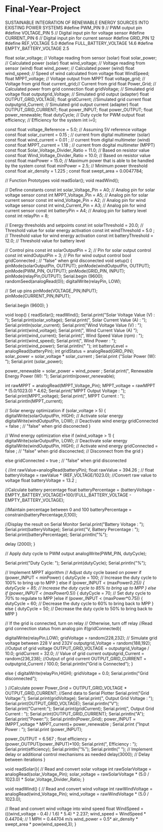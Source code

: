 # Final-Year-Project
SUSTAINABLE INTEGRATION OF RENEWABLE ENERGY SOURCES INTO EXISTING POWER SYSTEMS
#define PWM_PIN 9 // PWM output pin
#define VOLTAGE_PIN 5 // Digital input pin for voltage sensor
#define CURRENT_PIN 6 // Digital input pin for current sensor
#define GRID_PIN 12 
#define REF_VOLTAGE 5.0
#define FULL_BATTERY_VOLTAGE 14.6
#define EMPTY_BATTERY_VOLTAGE 2.5

float solar_voltage; // Voltage reading from sensor (solar)
float solar_power; // Calculated power (solar)
float wind_voltage; // Voltage reading from sensor (wind)
float wind_power; // Calculated power (wind)
float wind_speed; // Speed of wind calculated from voltage
float WindSpeed;
float MPPT_voltage; // Voltage output from MPPT
float voltage_grid; // Voltage from grid
float current_grid;// Current from grid
float Power_Grid; // Calculated power from grid connection
float gridVoltage; // Simulated grid voltage
float outputgrid_Voltage; // Simulated grid output (adapter)
float OUTPUT_GRID_VOLTAGE;
float gridCurrent; //Simulated grid current
float outputgrid_Current; // Simulated grid output current (adapter)
float OUTPUT_GRID_CURRENT;
float power_INPUT;
float power_OUTPUT;
float power_renewable;
float dutyCycle; // Duty cycle for PWM output
float efficiency; // Efficiency for the system
int i=0;

const float voltage_Reference = 5.0; // Assuming 5V reference voltage
const float solar_current = 0.15 ; // current from digital multimeter (solar)
const float wind_current = 0.01 ; // current from digital multimeter (wind)
const float MPPT_current = 1.18 ; // current from dogital multimeter (MPPT)
const float Solar_Voltage_Divider_Ratio = 11.0; // Based on resistor value
const float Wind_Voltage_Divider_Ratio = 10.0; // Based on resistor value
const float maxPower = 15.0; // Maximum power that is able to be handled by the 
system
const float minPower = 2.5; // Minimum power threshold
const float air_density = 1.225 ;
const float swept_area = 0.0047784; 

// Function Prototypes
void readSolar();
void readWind();

// Define constants
const int solar_Voltage_Pin = A0; // Analog pin for solar voltage sensor
const int MPPT_Voltage_Pin = A5; // Analog pin for solar current sensor
const int wind_Voltage_Pin = A2; // Analog pin for wind voltage sensor
const int wind_Current_Pin = A3; // Analog pin for wind current sensor 
const int batteryPin = A4; // Analog pin for battery level
const int relayPin = 8;

// Energy thresholds and setpoints
const int solarThreshold = 20.0; // Threshold value for solar energy activation
const int windThreshold = 5.0 ; // Threshold value for wind energy activation
const int batteryThreshold = 12.0; // Threshold value for battery level

// Control pins
const int solarOutputPin = 2; // Pin for solar output control
const int windOutputPin = 3; // Pin for wind output control
bool gridConnected ; // "false" when grid disconected
void setup() {
 pinMode(solarOutputPin, OUTPUT);
 pinMode(windOutputPin, OUTPUT);
pinMode(PWM_PIN, OUTPUT);
 pinMode(GRID_PIN, INPUT);
 pinMode(relayPin,OUTPUT);
 Serial.begin (9600); 
 randomSeed(analogRead(0));
 digitalWrite(relayPin, LOW);

 // Set up pins
 pinMode(VOLTAGE_PIN,INPUT);
 pinMode(CURRENT_PIN,INPUT);
 
 Serial.begin (9600);
}

void loop() {
 readSolar();
 readWind();
 Serial.print("Solar Voltage Value (V) : ");
 Serial.print(solar_voltage);
 Serial.print(", Solar Current Value (A) : ");
 Serial.println(solar_current);
 Serial.print("Wind Voltage Value (V) : ");
 Serial.print(wind_voltage);
 Serial.print(", Wind Current Value (A) ");
 Serial.print(wind_current);
 Serial.print(", Wind Speed Value (rpm) : ");
 Serial.print(wind_speed);
 Serial.print(", Wind Power : ");
 Serial.print(wind_power);
 Serial.println(" ");
 int batteryLevel = analogRead(batteryPin);
 int gridStatus = analogRead(GRID_PIN);
 solar_power = solar_voltage * solar_current ;
Serial.print ("Solar Power (W): ");
 Serial.print (solar_power);
 
 power_renewable = solar_power + wind_power ;
 Serial.print(", Renewable Energy Power (W): ");
 Serial.println(power_renewable);
 
 int rawMPPT = analogRead(MPPT_Voltage_Pin);
 MPPT_voltage = rawMPPT * (5.0/1023.0) * 4.62;
 Serial.print("MPPT Output Voltage : ");
 Serial.print(MPPT_voltage);
 Serial.print(", MPPT Current : ");
 Serial.println(MPPT_current);
 
 // Solar energy optimization
 if (solar_voltage > 5) {
 digitalWrite(solarOutputPin, HIGH); // Activate solar energy
 digitalWrite(windOutputPin, LOW); // Deactivate wind energy
 gridConnected = false ; // "false" when grid disconected
 }
 
 // Wind energy optimization
 else if (wind_voltage > 1) {
 digitalWrite(solarOutputPin, LOW); // Deactivate solar energy
 digitalWrite(windOutputPin, HIGH); // Activate wind energy
 gridConnected = false ; // "false" when grid disconected; // Disconnect 
from the grid
 }

else 
 gridConnected = true ; // "false" when grid disconected 
 
 {
 //int rawValue=analogRead(batteryPin);
float rawValue = 394.26 ;
 // float batteryVoltage = rawValue * (REF_VOLTAGE/1023.0); //Convert raw value 
to voltage
 float batteryVoltage = 13.2 ;
 
 //Calculate battery percentage
 float batteryPercentage = (batteryVoltage -
EMPTY_BATTERY_VOLTAGE)*100/(FULL_BATTERY_VOLTAGE -
EMPTY_BATTERY_VOLTAGE);
 
 //Maintain percentage between 0 and 100
 batteryPercentage = constrain(batteryPercentage,0,100);
 
 //Display the result on Serial Monitor
 Serial.print("Battery Voltage : ");
 Serial.print(batteryVoltage);
 Serial.print("V, Battery Percentage : ");
 Serial.print(batteryPercentage);
 Serial.println("%");
 
 delay (2000);
 }
 
 // Apply duty cycle to PWM output
 analogWrite(PWM_PIN, dutyCycle);
 
 Serial.print("Duty Cycle: ");
 Serial.print(dutyCycle);
 Serial.println("%");
 
 // Implement MPPT algorithm
 // Adjust duty cycle based on power
if (power_INPUT < minPower) {
 dutyCycle = 100; // Increase the duty cycle to 100% to bring up to MPP
} else if (power_INPUT < (maxPower*0.25)) {
 dutyCycle = 85; // Increase the duty cycle to 85% to bring up to MPP
 } else if (power_INPUT < (maxPower*0.5)) {
 dutyCycle = 70; // Set duty cycle to 70% to regulate to MPP
 }else if (power_INPUT < (maxPower*0.75)) {
 dutyCycle = 60; // Decrease the duty cycle to 60% to bring back to MPP
 } else {
 dutyCycle = 50; // Decrease the duty cycle to 50% to bring back to MPP
 }
 
 // If the grid is connected, turn on relay
 // Otherwise, turn off relay
 //Read grid connection status from analog pin
 if(gridConnected){
 
 digitalWrite(relayPin,LOW);
 gridVoltage = random(228,232); // Simulate grid voltage between 228 V and 232V 
 outputgrid_Voltage = random(188,192); //Output of grid voltage
 OUTPUT_GRID_VOLTAGE = outputgrid_Voltage / 10.0;
 gridCurrent = 32.0; // Value of grid current
 outputgrid_Current = random(236,238); //Output of grid current
 OUTPUT_GRID_CURRENT = outputgrid_Current / 100.0; 
 Serial.println("Grid is Connected");
 } 
 
 else {
 digitalWrite(relayPin,HIGH);
 gridVoltage = 0.0;
 Serial.println("Grid disconnected");
 
 }
//Calculate power
 Power_Grid = OUTPUT_GRID_VOLTAGE * OUTPUT_GRID_CURRENT;
 //Send data to Serial Plotter
 Serial.print("Grid Voltage:");
 Serial.print(gridVoltage);
 Serial.print(", Output Grid Voltage : ");
 Serial.print(OUTPUT_GRID_VOLTAGE);
 Serial.println("V");
 Serial.print("Current:");
 Serial.print(gridCurrent);
 Serial.print(", Output Grid Current : ");
 Serial.print(OUTPUT_GRID_CURRENT);
 Serial.println("A");
 Serial.print("Power:");
 Serial.println(Power_Grid);
 power_INPUT = (MPPT_voltage * MPPT_current)+ power_renewable ; 
 Serial.print ("Input Power : ");
 Serial.print (power_INPUT);
 
 power_OUTPUT = 6.567 ;
 float efficiency = (power_OUTPUT/power_INPUT)*100; 
 Serial.print(", Efficiency : ");
 Serial.print(efficiency);
 Serial.println("%");
 Serial.println(" ");
 // Implement delay or additional control mechanisms as needed
 delay(3000); // Delay between iterations
 }
 
 void readSolar(){
 // Read and convert solar voltage 
 int rawSolarVoltage = analogRead(solar_Voltage_Pin);
 solar_voltage = rawSolarVoltage * (5.0 / 1023.0) * Solar_Voltage_Divider_Ratio;
 }
 
 void readWind() {
 // Read and convert wind voltage
 int rawWindVoltage = analogRead(wind_Voltage_Pin);
 wind_voltage = rawWindVoltage * (5.0 / 1023.0);
 
 // Read and convert wind voltage into wind speed
float WindSpeed = (((wind_voltage - 0.4) / 1.6) * 5.4) * 2.237;
 wind_speed = WindSpeed * 0.44704; // 1 MPH = 0.44704 m/s
 wind_power = 0.5* air_density * swept_area * pow(wind_speed,3); 
}
